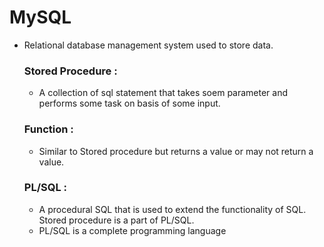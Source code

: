 # MySQL 
* Relational database management system used to store data.


  ### Stored Procedure :
  * A collection of sql statement that takes soem parameter and performs some task on basis of some input.
 
  ### Function :
  * Similar to Stored procedure but returns a value or may not return a value.
 

  ### PL/SQL :
  * A procedural SQL that is used to extend the functionality of SQL. Stored procedure is a part of PL/SQL.
  * PL/SQL is a complete programming language

    


